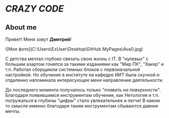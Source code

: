 # _CRAZY CODE_
## **About me**
Привет! Меня зовут __Дмитрий__!

![Мое фото](C:\Users\ExUser\Desktop\GitHub MyPages\Ava0.jpg)

С детства мечтал глубоко связать свою жизнь  с IT. В "нулевых" с большим азартом гонялся за такими изданиями как "Мир ПК", "Хакер" и т.п. Работал сборщиком системных блоков с первоначальной настройкой. Но обучение в институте на кафедре ИИТ была скучной и отдаленно напоминала интересующее меня направление деятельности. 

До последнего момента получалось только _*"плавать на поверхности"*_.
Благодаря появившимся инструментам обучения, как Нетология и т.п. погружаться в глубины _*"цифры"*_ стало увлекательнее и легче!
В каком то смысле именно благодаря таким инструментам сбываются давние мечты.

